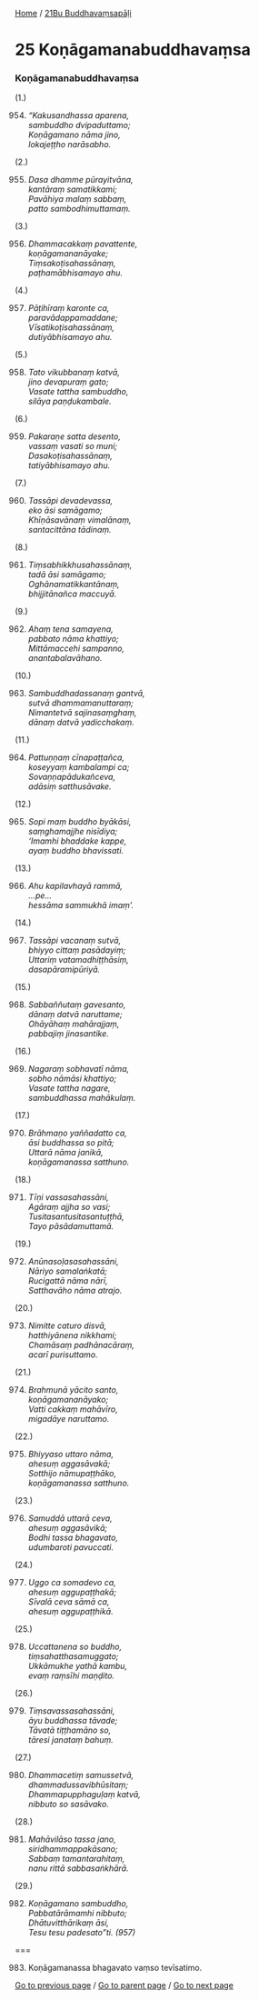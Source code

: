 
[Home](/) / [21Bu Buddhavaṃsapāḷi](/tipitaka/21Bu.md)

# 25 Koṇāgamanabuddhavaṃsa

### Koṇāgamanabuddhavaṃsa

(1.)

954. _“Kakusandhassa aparena,_  
_sambuddho dvipaduttamo;_  
_Koṇāgamano nāma jino,_  
_lokajeṭṭho narāsabho._  


(2.)

955. _Dasa dhamme pūrayitvāna,_  
_kantāraṃ samatikkami;_  
_Pavāhiya malaṃ sabbaṃ,_  
_patto sambodhimuttamaṃ._  


(3.)

956. _Dhammacakkaṃ pavattente,_  
_koṇāgamananāyake;_  
_Tiṃsakoṭisahassānaṃ,_  
_paṭhamābhisamayo ahu._  


(4.)

957. _Pāṭihīraṃ karonte ca,_  
_paravādappamaddane;_  
_Vīsatikoṭisahassānaṃ,_  
_dutiyābhisamayo ahu._  


(5.)

958. _Tato vikubbanaṃ katvā,_  
_jino devapuraṃ gato;_  
_Vasate tattha sambuddho,_  
_silāya paṇḍukambale._  


(6.)

959. _Pakaraṇe satta desento,_  
_vassaṃ vasati so muni;_  
_Dasakoṭisahassānaṃ,_  
_tatiyābhisamayo ahu._  


(7.)

960. _Tassāpi devadevassa,_  
_eko āsi samāgamo;_  
_Khīṇāsavānaṃ vimalānaṃ,_  
_santacittāna tādinaṃ._  


(8.)

961. _Tiṃsabhikkhusahassānaṃ,_  
_tadā āsi samāgamo;_  
_Oghānamatikkantānaṃ,_  
_bhijjitānañca maccuyā._  


(9.)

962. _Ahaṃ tena samayena,_  
_pabbato nāma khattiyo;_  
_Mittāmaccehi sampanno,_  
_anantabalavāhano._  


(10.)

963. _Sambuddhadassanaṃ gantvā,_  
_sutvā dhammamanuttaraṃ;_  
_Nimantetvā sajinasaṃghaṃ,_  
_dānaṃ datvā yadicchakaṃ._  


(11.)

964. _Pattuṇṇaṃ cīnapaṭṭañca,_  
_koseyyaṃ kambalampi ca;_  
_Sovaṇṇapādukañceva,_  
_adāsiṃ satthusāvake._  


(12.)

965. _Sopi maṃ buddho byākāsi,_  
_saṃghamajjhe nisīdiya;_  
_‘Imamhi bhaddake kappe,_  
_ayaṃ buddho bhavissati._  


(13.)

966. _Ahu kapilavhayā rammā,_  
_…pe…_  
_hessāma sammukhā imaṃ’._  


(14.)

967. _Tassāpi vacanaṃ sutvā,_  
_bhiyyo cittaṃ pasādayiṃ;_  
_Uttariṃ vatamadhiṭṭhāsiṃ,_  
_dasapāramipūriyā._  


(15.)

968. _Sabbaññutaṃ gavesanto,_  
_dānaṃ datvā naruttame;_  
_Ohāyāhaṃ mahārajjaṃ,_  
_pabbajiṃ jinasantike._  


(16.)

969. _Nagaraṃ sobhavatī nāma,_  
_sobho nāmāsi khattiyo;_  
_Vasate tattha nagare,_  
_sambuddhassa mahākulaṃ._  


(17.)

970. _Brāhmaṇo yaññadatto ca,_  
_āsi buddhassa so pitā;_  
_Uttarā nāma janikā,_  
_koṇāgamanassa satthuno._  


(18.)

971. _Tīṇi vassasahassāni,_  
_Agāraṃ ajjha so vasi;_  
_Tusitasantusitasantuṭṭhā,_  
_Tayo pāsādamuttamā._  


(19.)

972. _Anūnasoḷasasahassāni,_  
_Nāriyo samalaṅkatā;_  
_Rucigattā nāma nārī,_  
_Satthavāho nāma atrajo._  


(20.)

973. _Nimitte caturo disvā,_  
_hatthiyānena nikkhami;_  
_Chamāsaṃ padhānacāraṃ,_  
_acarī purisuttamo._  


(21.)

974. _Brahmunā yācito santo,_  
_koṇāgamananāyako;_  
_Vatti cakkaṃ mahāvīro,_  
_migadāye naruttamo._  


(22.)

975. _Bhiyyaso uttaro nāma,_  
_ahesuṃ aggasāvakā;_  
_Sotthijo nāmupaṭṭhāko,_  
_koṇāgamanassa satthuno._  


(23.)

976. _Samuddā uttarā ceva,_  
_ahesuṃ aggasāvikā;_  
_Bodhi tassa bhagavato,_  
_udumbaroti pavuccati._  


(24.)

977. _Uggo ca somadevo ca,_  
_ahesuṃ aggupaṭṭhakā;_  
_Sīvalā ceva sāmā ca,_  
_ahesuṃ aggupaṭṭhikā._  


(25.)

978. _Uccattanena so buddho,_  
_tiṃsahatthasamuggato;_  
_Ukkāmukhe yathā kambu,_  
_evaṃ raṃsīhi maṇḍito._  


(26.)

979. _Tiṃsavassasahassāni,_  
_āyu buddhassa tāvade;_  
_Tāvatā tiṭṭhamāno so,_  
_tāresi janataṃ bahuṃ._  


(27.)

980. _Dhammacetiṃ samussetvā,_  
_dhammadussavibhūsitaṃ;_  
_Dhammapupphaguḷaṃ katvā,_  
_nibbuto so sasāvako._  


(28.)

981. _Mahāvilāso tassa jano,_  
_siridhammappakāsano;_  
_Sabbaṃ tamantarahitaṃ,_  
_nanu rittā sabbasaṅkhārā._  


(29.)

982. _Koṇāgamano sambuddho,_  
_Pabbatārāmamhi nibbuto;_  
_Dhātuvitthārikaṃ āsi,_  
_Tesu tesu padesato”ti. (957)_  


===

983. Koṇāgamanassa bhagavato vaṃso tevīsatimo.



[Go to previous page](/tipitaka/21Bu/24.md) / [Go to parent page](/tipitaka/21Bu/0.md) / [Go to next page](/tipitaka/21Bu/26.md)



